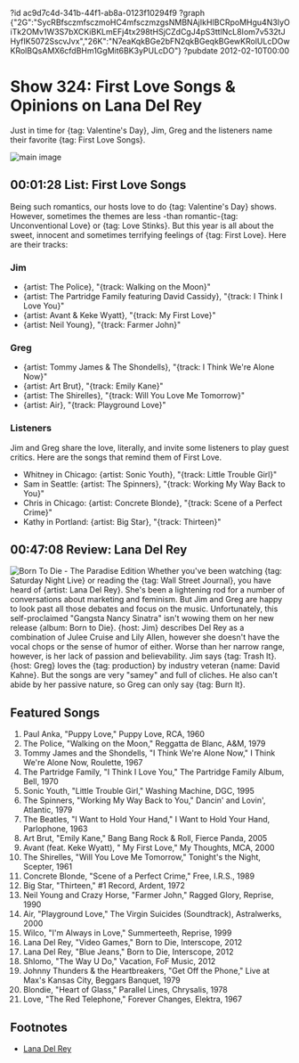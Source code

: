 ?id ac9d7c4d-341b-44f1-ab8a-0123f10294f9
?graph {"2G":"SycRBfsczmfsczmoHC4mfsczmzgsNMBNAjIkHIBCRpoMHgu4N3IyOiTk2OMv1W3S7bXCKiBKLmEFj4tx298tHSjCZdCgJ4pS3ttlNcL8Iom7v532tJHyfIK5072SscvJvx","26K":"N7eaKqkBGe2bFN2qkBGeqkBGewKRolULcDOwKRolBQsAMX6cfdBHm1GgMit6BK3yPULcDO"}
?pubdate 2012-02-10T00:00

# Show 324: First Love Songs & Opinions on Lana Del Rey
Just in time for {tag: Valentine's Day}, Jim, Greg and the listeners name their favorite {tag: First Love Songs}.

![main image](https://static.soundopinions.org/images/2012/firstlove.jpg)


## 00:01:28 List: First Love Songs 
Being such romantics, our hosts love to do {tag: Valentine's Day} shows. However, sometimes the themes are less -than romantic-{tag: Unconventional Love} or {tag: Love Stinks}. But this year is all about the sweet, innocent and sometimes terrifying feelings of {tag: First Love}. Here are their tracks:

### Jim
- {artist: The Police}, "{track: Walking on the Moon}"
- {artist: The Partridge Family featuring David Cassidy}, "{track: I Think I Love You}"
- {artist: Avant & Keke Wyatt}, "{track: My First Love}"
- {artist: Neil Young}, "{track: Farmer John}"

### Greg
- {artist: Tommy James & The Shondells}, "{track: I Think We're Alone Now}"
- {artist: Art Brut}, "{track: Emily Kane}"
- {artist: The Shirelles}, "{track: Will You Love Me Tomorrow}"
- {artist: Air}, "{track: Playground Love}"

### Listeners
Jim and Greg share the love, literally, and invite some listeners to play guest critics. Here are the songs that remind them of First Love.

- Whitney in Chicago: {artist: Sonic Youth}, "{track: Little Trouble Girl}"
- Sam in Seattle: {artist: The Spinners}, "{track: Working My Way Back to You}"
- Chris in Chicago: {artist: Concrete Blonde}, "{track: Scene of a Perfect Crime}"
- Kathy in Portland: {artist: Big Star}, "{track: Thirteen}"

## 00:47:08  Review: Lana Del Rey
![Born To Die - The Paradise Edition](https://static.soundopinions.org/assets/324/26K0.jpg)
Whether you've been watching {tag: Saturday Night Live} or reading the {tag: Wall Street Journal}, you have heard of {artist: Lana Del Rey}. She's been a lightening rod for a number of conversations about marketing and feminism. But Jim and Greg are happy to look past all those debates and focus on the music. Unfortunately, this self-proclaimed "Gangsta Nancy Sinatra" isn't wowing them on her new release {album: Born to Die}. {host: Jim} describes Del Rey as a combination of Julee Cruise and Lily Allen, however she doesn't have the vocal chops or the sense of humor of either. Worse than her narrow range, however, is her lack of passion and believability. Jim says {tag: Trash It}. {host: Greg} loves the {tag: production} by industry veteran {name: David Kahne}. But the songs are very "samey" and full of cliches. He also can't abide by her passive nature, so Greg can only say {tag: Burn It}.


## Featured Songs
1. Paul Anka, "Puppy Love," Puppy Love, RCA, 1960
2. The Police, "Walking on the Moon," Reggatta de Blanc, A&M, 1979
3. Tommy James and the Shondells, "I Think We're Alone Now," I Think We're Alone Now, Roulette, 1967 
4. The Partridge Family, "I Think I Love You," The Partridge Family Album, Bell, 1970
5. Sonic Youth, "Little Trouble Girl," Washing Machine, DGC, 1995
6. The Spinners, "Working My Way Back to You," Dancin' and Lovin', Atlantic, 1979
7. The Beatles, "I Want to Hold Your Hand," I Want to Hold Your Hand, Parlophone, 1963
8. Art Brut, "Emily Kane," Bang Bang Rock & Roll, Fierce Panda, 2005
9. Avant (feat. Keke Wyatt), " My First Love," My Thoughts, MCA, 2000
10. The Shirelles, "Will You Love Me Tomorrow," Tonight's the Night, Scepter, 1961
11. Concrete Blonde, "Scene of a Perfect Crime," Free, I.R.S., 1989
12. Big Star, "Thirteen," #1 Record, Ardent, 1972
13. Neil Young and Crazy Horse, "Farmer John," Ragged Glory, Reprise, 1990
14. Air, "Playground Love," The Virgin Suicides (Soundtrack), Astralwerks, 2000
15. Wilco, "I'm Always in Love," Summerteeth, Reprise, 1999
16. Lana Del Rey, "Video Games," Born to Die, Interscope, 2012
17. Lana Del Rey, "Blue Jeans," Born to Die, Interscope, 2012
18. Shlomo, "The Way U Do," Vacation, FoF Music, 2012
19. Johnny Thunders & the Heartbreakers, "Get Off the Phone," Live at Max's Kansas City, Beggars Banquet, 1979
20. Blondie, "Heart of Glass," Parallel Lines, Chrysalis, 1978
21. Love, "The Red Telephone," Forever Changes, Elektra, 1967

## Footnotes 
- [Lana Del Rey](http://lanadelrey.com/)
